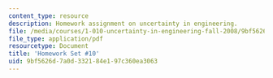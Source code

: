 ```yaml
---
content_type: resource
description: Homework assignment on uncertainty in engineering.
file: /media/courses/1-010-uncertainty-in-engineering-fall-2008/9bf5626d7a0d332184e197c360ea3063_homework_10.pdf
file_type: application/pdf
resourcetype: Document
title: 'Homework Set #10'
uid: 9bf5626d-7a0d-3321-84e1-97c360ea3063
---
```

